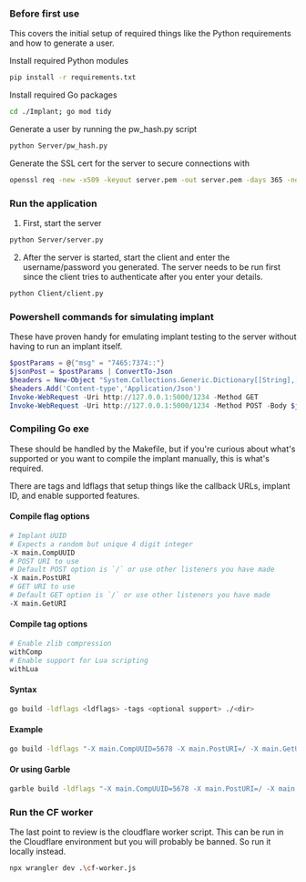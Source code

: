 ### Before first use
This covers the initial setup of required things like the Python requirements and how to generate a user.

Install required Python modules
```bash
pip install -r requirements.txt
```
Install required Go packages
```bash
cd ./Implant; go mod tidy
```
Generate a user by running the pw_hash.py script
```bash
python Server/pw_hash.py
```
Generate the SSL cert for the server to secure connections with
```bash
openssl req -new -x509 -keyout server.pem -out server.pem -days 365 -nodes
```

### Run the application
1) First, start the server
```bash
python Server/server.py
```
2) After the server is started, start the client and enter the username/password you generated. The server needs to be run first since the client tries to authenticate after you enter your details.
```bash
python Client/client.py
```

### Powershell commands for simulating implant
These have proven handy for emulating implant testing to the server without having to run an implant itself. 
```powershell
$postParams = @{"msg" = "7465:7374::"}
$jsonPost = $postParams | ConvertTo-Json 
$headers = New-Object "System.Collections.Generic.Dictionary[[String],[String]]"
$headers.Add('Content-type','Application/Json')
Invoke-WebRequest -Uri http://127.0.0.1:5000/1234 -Method GET
Invoke-WebRequest -Uri http://127.0.0.1:5000/1234 -Method POST -Body $jsonPost -Headers $headers
```

### Compiling Go exe
These should be handled by the Makefile, but if you're curious about what's supported or you want to compile the implant manually, this is what's required.

There are tags and ldflags that setup things like the callback URLs, implant ID, and enable supported features.
#### Compile flag options
```bash
# Implant UUID
# Expects a random but unique 4 digit integer
-X main.CompUUID 
# POST URI to use 
# Default POST option is `/` or use other listeners you have made
-X main.PostURI 
# GET URI to use
# Default GET option is `/` or use other listeners you have made
-X main.GetURI
```
#### Compile tag options
```bash
# Enable zlib compression
withComp 
# Enable support for Lua scripting
withLua 
```
#### Syntax
```bash
go build -ldflags <ldflags> -tags <optional support> ./<dir>
```
#### Example
```bash
go build -ldflags "-X main.CompUUID=5678 -X main.PostURI=/ -X main.GetURI=/" -tags withComp withHttp ./Implant/daemon
```
#### Or using Garble
```bash
garble build -ldflags "-X main.CompUUID=5678 -X main.PostURI=/ -X main.GetURI=/" -tags withComp withHttp ./Implant/daemon
```
### Run the CF worker
The last point to review is the cloudflare worker script. This can be run in the Cloudflare environment but you will probably be banned. So run it locally instead.
```bash
npx wrangler dev .\cf-worker.js
```